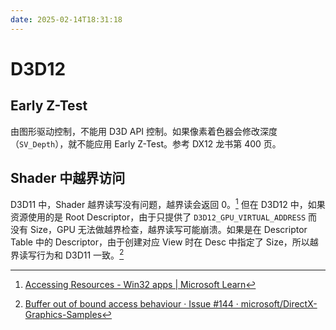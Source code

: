 ```yaml
---
date: 2025-02-14T18:31:18
---
```


# D3D12

## Early Z-Test

由图形驱动控制，不能用 D3D API 控制。如果像素着色器会修改深度（`SV_Depth`），就不能应用 Early Z-Test。参考 DX12 龙书第 400 页。

## Shader 中越界访问

D3D11 中，Shader 越界读写没有问题，越界读会返回 0。[^1] 但在 D3D12 中，如果资源使用的是 Root Descriptor，由于只提供了 `D3D12_GPU_VIRTUAL_ADDRESS` 而没有 Size，GPU 无法做越界检查，越界读写可能崩溃。如果是在 Descriptor Table 中的 Descriptor，由于创建对应 View 时在 Desc 中指定了 Size，所以越界读写行为和 D3D11 一致。[^2]

[^1]: [Accessing Resources - Win32 apps | Microsoft Learn](https://learn.microsoft.com/en-us/windows/win32/direct3d11/direct3d-11-advanced-stages-cs-access)
[^2]: [Buffer out of bound access behaviour · Issue #144 · microsoft/DirectX-Graphics-Samples](https://github.com/Microsoft/DirectX-Graphics-Samples/issues/144)
